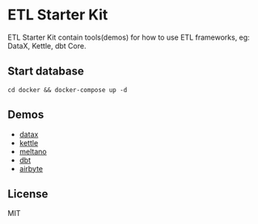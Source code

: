 # ETL Starter Kit

ETL Starter Kit contain tools(demos) for how to use ETL frameworks, eg: DataX, Kettle, dbt Core.

## Start database

```shell
cd docker && docker-compose up -d
```

## Demos

- [datax](./datax/)
- [kettle](./kettle/)
- [meltano](./meltano)
- [dbt](./dbt)
- [airbyte](./airbyte)

## License

MIT

<!-- links -->
